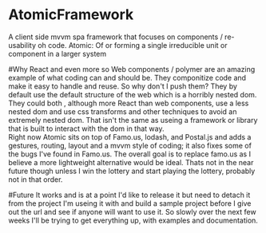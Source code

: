 # AtomicFramework
A client side mvvm spa framework that focuses on components / re-usability oh code. Atomic: Of or forming a single irreducible unit or component in a larger system

#Why
React and even more so Web components / polymer are an amazing example of what coding can and should be. They componitize code and make it easy to handle and reuse. So why don't I push them? They by default use the default structure of the web which is a horribly nested dom. They could both , although more React than web components, use a less nested dom and use css transforms and other techniques to avoid an extremely nested dom. That isn't the same as useing a framework or library that is built to interact with the dom in that way.<br>
Right now Atomic sits on top of Famo.us, lodash, and Postal.js and adds a gestures, routing, layout and a mvvm style of coding; it also fixes some of the bugs I've found in Famo.us. The overall goal is to replace famo.us as I believe a more lightweight alternative would be ideal. Thats not in the near future though unless I win the lottery and start playing the lottery, probably not in that order.

#Future
It works and is at a point I'd like to release it but need to detach it from the project I'm useing it with and build a sample project before I give out the url and see if anyone will want to use it. So slowly over the next few weeks I'll be trying to get everything up, with examples and documentation.
